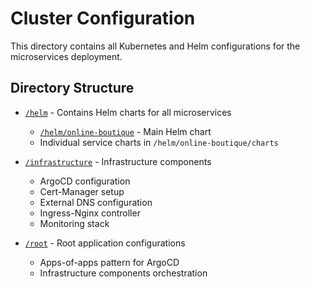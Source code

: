 # Cluster Configuration

This directory contains all Kubernetes and Helm configurations for the microservices deployment.

## Directory Structure

- [`/helm`](./helm) - Contains Helm charts for all microservices
  - [`/helm/online-boutique`](./helm/online-boutique) - Main Helm chart
  - Individual service charts in `/helm/online-boutique/charts`

- [`/infrastructure`](./infrastructure) - Infrastructure components
  - ArgoCD configuration
  - Cert-Manager setup
  - External DNS configuration
  - Ingress-Nginx controller
  - Monitoring stack

- [`/root`](./root) - Root application configurations
  - Apps-of-apps pattern for ArgoCD
  - Infrastructure components orchestration
